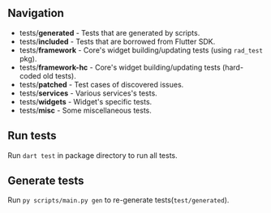 ## Navigation

- tests/**generated** - Tests that are generated by scripts.
- tests/**included** - Tests that are borrowed from Flutter SDK.
- tests/**framework** - Core's widget building/updating tests (using `rad_test` pkg).
- tests/**framework-hc** - Core's widget building/updating tests (hard-coded old tests).
- tests/**patched** - Test cases of discovered issues.
- tests/**services** - Various services's tests.
- tests/**widgets** - Widget's specific tests.
- tests/**misc** - Some miscellaneous tests.

## Run tests
Run `dart test` in package directory to run all tests.

## Generate tests
Run `py scripts/main.py gen` to re-generate tests(`test/generated`).
